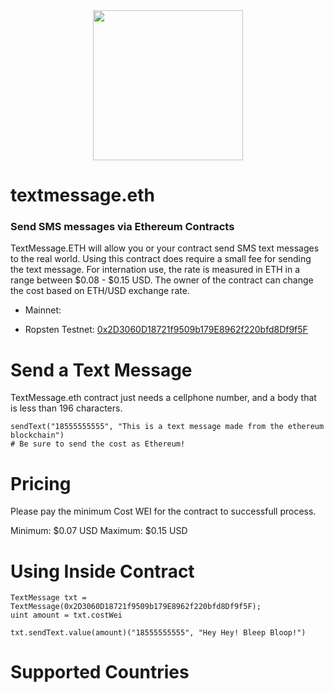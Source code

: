 <center><img width="240" src="http://i.imgur.com/OhQ1ngW.png"></center>

# textmessage.eth
### Send SMS messages via Ethereum Contracts

TextMessage.ETH will allow you or your contract send SMS text messages to the real world. Using this contract does require a small fee for sending the text message. For internation use, the rate is measured in ETH in a range between $0.08 - $0.15 USD. The owner of the contract can change the cost based on ETH/USD exchange rate.


- Mainnet: <not online yet>

- Ropsten Testnet: [0x2D3060D18721f9509b179E8962f220bfd8Df9f5F](https://ropsten.etherscan.io/address/0x2D3060D18721f9509b179E8962f220bfd8Df9f5F)


# Send a Text Message
TextMessage.eth contract just needs a cellphone number, and a body that is less than 196 characters.

```
sendText("18555555555", "This is a text message made from the ethereum blockchain")
# Be sure to send the cost as Ethereum!
```


# Pricing
Please pay the minimum Cost WEI for the contract to successfull process.

Minimum: $0.07 USD
Maximum: $0.15 USD


# Using Inside Contract

```
TextMessage txt = TextMessage(0x2D3060D18721f9509b179E8962f220bfd8Df9f5F);
uint amount = txt.costWei

txt.sendText.value(amount)("18555555555", "Hey Hey! Bleep Bloop!")
```


# Supported Countries
